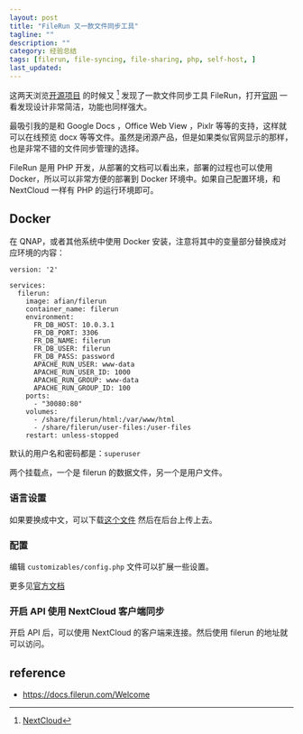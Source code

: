 ```yaml
---
layout: post
title: "FileRun 又一款文件同步工具"
tagline: ""
description: ""
category: 经验总结
tags: [filerun, file-syncing, file-sharing, php, self-host, ]
last_updated:
---
```


这两天浏览[开源项目](https://github.com/rptec/aria2-ariang-x-docker-compose) 的时候又 [^nextcloud] 发现了一款文件同步工具 FileRun，打开[官网](http://www.filerun.com/) 一看发现设计非常简洁，功能也同样强大。

[^nextcloud]: [NextCloud](/post/2018/04/nextcloud.html)

最吸引我的是和 Google Docs ，Office Web View ，Pixlr 等等的支持，这样就可以在线预览 docx 等等文件。虽然是闭源产品，但是如果类似官网显示的那样，也是非常不错的文件同步管理的选择。

FileRun 是用 PHP 开发，从部署的文档可以看出来，部署的过程也可以使用 Docker，所以可以非常方便的部署到 Docker 环境中。如果自己配置环境，和 NextCloud 一样有 PHP 的运行环境即可。

## Docker
在 QNAP，或者其他系统中使用 Docker 安装，注意将其中的变量部分替换成对应环境的内容：

```
version: '2'

services:
  filerun:
	image: afian/filerun
	container_name: filerun
	environment:
	  FR_DB_HOST: 10.0.3.1
	  FR_DB_PORT: 3306
	  FR_DB_NAME: filerun
	  FR_DB_USER: filerun
	  FR_DB_PASS: password
	  APACHE_RUN_USER: www-data
	  APACHE_RUN_USER_ID: 1000
	  APACHE_RUN_GROUP: www-data
	  APACHE_RUN_GROUP_ID: 100
	ports:
	  - "30080:80"
	volumes:
	  - /share/filerun/html:/var/www/html
	  - /share/filerun/user-files:/user-files
	restart: unless-stopped
```

默认的用户名和密码都是：`superuser`

两个挂载点，一个是 filerun 的数据文件，另一个是用户文件。

### 语言设置
如果要换成中文，可以下载[这个文件](https://raw.githubusercontent.com/filerun/translations/master/chinese.php) 然后在后台上传上去。

### 配置
编辑 `customizables/config.php` 文件可以扩展一些设置。

更多见[官方文档](https://docs.filerun.com/advanced_configuration)

### 开启 API 使用 NextCloud 客户端同步
开启 API 后，可以使用 NextCloud 的客户端来连接。然后使用 filerun 的地址就可以访问。


## reference

- <https://docs.filerun.com/Welcome>
